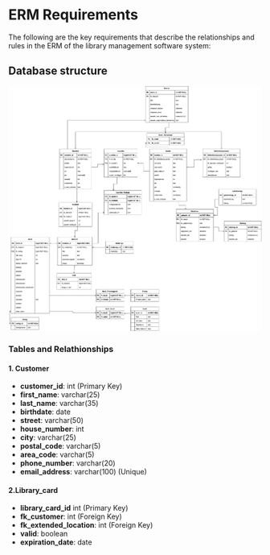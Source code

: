 # ERM Requirements

The following are the key requirements that describe the relationships and rules in the ERM of the library management software system:

## Database structure

![Database Structure](ERM_Bibliotheksverwaltung.drawio.png)


### Tables and Relathionships

#### 1. Customer
- **customer_id**: int (Primary Key)
- **first_name**: varchar(25)
- **last_name**: varchar(35)
- **birthdate**: date
- **street**: varchar(50)
- **house_number**: int
- **city**: varchar(25)
- **postal_code**: varchar(5)
- **area_code**: varchar(5)
- **phone_number**: varchar(20)
- **email_address**: varchar(100) (Unique)

#### 2.Library_card
- **library_card_id** int (Primary Key)
- **fk_customer**: int (Foreign Key)
- **fk_extended_location**: int (Foreign Key) 
- **valid**: boolean
- **expiration_date**: date
